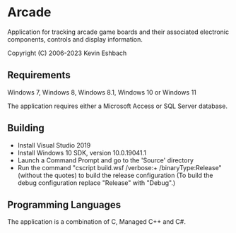 # Arcade

Application for tracking arcade game boards and their associated electronic components, controls and display information.

Copyright (C) 2006-2023 Kevin Eshbach  

## Requirements

Windows 7, Windows 8, Windows 8.1, Windows 10 or Windows 11

The application requires either a Microsoft Access or SQL Server database.

## Building

- Install Visual Studio 2019
- Install Windows 10 SDK, version 10.0.19041.1
- Launch a Command Prompt and go to the 'Source' directory
- Run the command "cscript build.wsf /verbose:+ /binaryType:Release" (without the quotes) to build the release configuration (To build the debug configuration replace "Release" with "Debug".)

## Programming Languages

The application is a combination of C, Managed C++ and C#.
